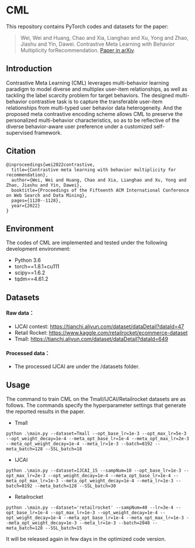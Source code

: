 # CML



This repository contains PyTorch codes and datasets for the paper:

> Wei, Wei and Huang, Chao and Xia, Lianghao and Xu, Yong and Zhao, Jiashu and Yin, Dawei. Contrastive Meta Learning with Behavior Multiplicity forRecommendation. <a href='https://arxiv.org/pdf/2202.08523.pdf'>Paper in arXiv</a>.


## Introduction
Contrastive Meta Learning (CML) leverages multi-behavior learning paradigm to model diverse and multiplex user-item relationships, as well as tackling the label scarcity problem for target behaviors. The designed multi-behavior contrastive task is to capture the transferable user-item relationships from multi-typed user behavior data heterogeneity. And the proposed meta contrastive encoding scheme allows CML to preserve the personalized multi-behavior characteristics, so as to be reflective of the diverse behavior-aware user preference under a customized self-supervised framework.


## Citation
```
@inproceedings{wei2022contrastive,
  title={Contrastive meta learning with behavior multiplicity for recommendation},
  author={Wei, Wei and Huang, Chao and Xia, Lianghao and Xu, Yong and Zhao, Jiashu and Yin, Dawei},
  booktitle={Proceedings of the Fifteenth ACM International Conference on Web Search and Data Mining},
  pages={1120--1128},
  year={2022}
}
```


## Environment

The codes of CML are implemented and tested under the following development environment:

- Python 3.6
- torch==1.8.1+cu111
- scipy==1.6.2
- tqdm==4.61.2



## Datasets

#### Raw data：
- IJCAI contest:  https://tianchi.aliyun.com/dataset/dataDetail?dataId=47
- Retail Rocket: https://www.kaggle.com/retailrocket/ecommerce-dataset
- Tmall:  https://tianchi.aliyun.com/dataset/dataDetail?dataId=649 
#### Processed data：
- The processed IJCAI are under the /datasets folder.


## Usage

The command to train CML on the Tmall/IJCAI/Retailrocket datasets are as follows. The commands specify the hyperparameter settings that generate the reported results in the paper.

* Tmall
```
python .\main.py --dataset=Tmall --opt_base_lr=1e-3 --opt_max_lr=5e-3 --opt_weight_decay=1e-4 --meta_opt_base_lr=1e-4 --meta_opt_max_lr=2e-3 --meta_opt_weight_decay=1e-4 --meta_lr=1e-3 --batch=8192 --meta_batch=128 --SSL_batch=18
```
* IJCAI
```
python .\main.py --dataset=IJCAI_15 --sampNum=10 --opt_base_lr=1e-3 --opt_max_lr=2e-3 --opt_weight_decay=1e-4 --meta_opt_base_lr=1e-4 --meta_opt_max_lr=1e-3 --meta_opt_weight_decay=1e-4 --meta_lr=1e-3 --batch=8192 --meta_batch=128 --SSL_batch=30 
```
* Retailrocket
```
python .\main.py --dataset='retailrocket' --sampNum=40 --lr=3e-4 --opt_base_lr=1e-4 --opt_max_lr=1e-3 --opt_weight_decay=1e-4 --opt_weight_decay=1e-4 --meta_opt_base_lr=1e-4 --meta_opt_max_lr=1e-3 --meta_opt_weight_decay=1e-3 --meta_lr=1e-3 --batch=2048 --meta_batch=128 --SSL_batch=15
```         
        


<!-- Important arguments:
* `reg`: It is the weight for weight-decay regularization. We tune this hyperparameter from the set `{1e-2, 1e-3, 1e-4, 1e-5}`.
* `ssl_reg`: This is the weight for the hypergraph-graph contrastive learning loss. The value is tuned from `1e-2` to `1e-8`.
* `temp`: This is the temperature factor in the InfoNCE loss in our contrastive learning. The value is selected from `{10, 3, 1, 0.3, 0.1}`.
* `keepRate`: It denotes the rate to keep edges in the graph dropout, which is tuned from `{0.25, 0.5, 0.75, 1.0}`.
 -->





<!-- ## Acknowledgement
 -->





It will be released again in few days in the optimized code version.







